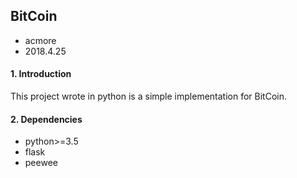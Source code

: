 ## BitCoin

- acmore
- 2018.4.25

#### 1. Introduction
This project wrote in python is a simple implementation for BitCoin.

#### 2. Dependencies
- python>=3.5
- flask
- peewee